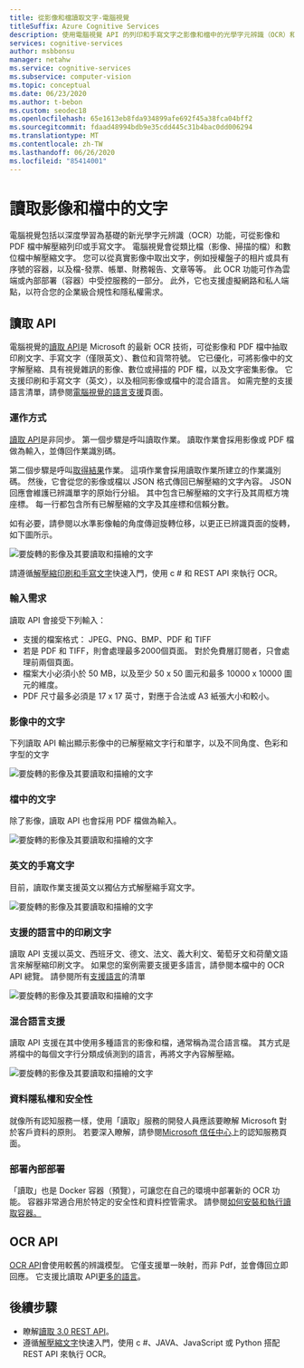 ```yaml
---
title: 從影像和檔讀取文字-電腦視覺
titleSuffix: Azure Cognitive Services
description: 使用電腦視覺 API 的列印和手寫文字之影像和檔中的光學字元辨識（OCR）和文字的相關概念。
services: cognitive-services
author: msbbonsu
manager: netahw
ms.service: cognitive-services
ms.subservice: computer-vision
ms.topic: conceptual
ms.date: 06/23/2020
ms.author: t-bebon
ms.custom: seodec18
ms.openlocfilehash: 65e1613eb8fda934899afe692f45a38fca04bff2
ms.sourcegitcommit: fdaad48994bdb9e35cdd445c31b4bac0dd006294
ms.translationtype: MT
ms.contentlocale: zh-TW
ms.lasthandoff: 06/26/2020
ms.locfileid: "85414001"
---
```

# <a name="read-text-from-images-and-documents"></a>讀取影像和檔中的文字

電腦視覺包括以深度學習為基礎的新光學字元辨識（OCR）功能，可從影像和 PDF 檔中解壓縮列印或手寫文字。 電腦視覺會從類比檔（影像、掃描的檔）和數位檔中解壓縮文字。 您可以從真實影像中取出文字，例如授權盤子的相片或具有序號的容器，以及檔-發票、帳單、財務報告、文章等等。 此 OCR 功能可作為雲端或內部部署（容器）中受控服務的一部分。 此外，它也支援虛擬網路和私人端點，以符合您的企業級合規性和隱私權需求。

## <a name="read-api"></a>讀取 API 

電腦視覺的[讀取 API](https://westcentralus.dev.cognitive.microsoft.com/docs/services/computer-vision-v3-ga/operations/5d986960601faab4bf452005)是 Microsoft 的最新 OCR 技術，可從影像和 PDF 檔中抽取印刷文字、手寫文字（僅限英文）、數位和貨幣符號。 它已優化，可將影像中的文字解壓縮、具有視覺雜訊的影像、數位或掃描的 PDF 檔，以及文字密集影像。 它支援印刷和手寫文字（英文），以及相同影像或檔中的混合語言。 如需完整的支援語言清單，請參閱[電腦視覺的語言支援](https://docs.microsoft.com/azure/cognitive-services/computer-vision/language-support#text-recognition)頁面。


### <a name="how-it-works"></a>運作方式

[讀取 API](https://westcentralus.dev.cognitive.microsoft.com/docs/services/computer-vision-v3-ga/operations/5d986960601faab4bf452005)是非同步。 第一個步驟是呼叫讀取作業。 讀取作業會採用影像或 PDF 檔做為輸入，並傳回作業識別碼。 

第二個步驟是呼叫[取得結果](https://westcentralus.dev.cognitive.microsoft.com/docs/services/computer-vision-v3-ga/operations/5d9869604be85dee480c8750)作業。 這項作業會採用讀取作業所建立的作業識別碼。 然後，它會從您的影像或檔以 JSON 格式傳回已解壓縮的文字內容。 JSON 回應會維護已辨識單字的原始行分組。 其中包含已解壓縮的文字行及其周框方塊座標。 每一行都包含所有已解壓縮的文字及其座標和信賴分數。

如有必要，請參閱以水準影像軸的角度傳迴旋轉位移，以更正已辨識頁面的旋轉，如下圖所示。

![要旋轉的影像及其要讀取和描繪的文字](./Images/vision-overview-ocr-read.png)

請遵循[解壓縮印刷和手寫文字](./QuickStarts/CSharp-hand-text.md)快速入門，使用 c # 和 REST API 來執行 OCR。

### <a name="input-requirements"></a>輸入需求

讀取 API 會接受下列輸入：
* 支援的檔案格式： JPEG、PNG、BMP、PDF 和 TIFF
* 若是 PDF 和 TIFF，則會處理最多2000個頁面。 對於免費層訂閱者，只會處理前兩個頁面。
* 檔案大小必須小於 50 MB，以及至少 50 x 50 圖元和最多 10000 x 10000 圖元的維度。
* PDF 尺寸最多必須是 17 x 17 英寸，對應于合法或 A3 紙張大小和較小。


### <a name="text-from-images"></a>影像中的文字

下列讀取 API 輸出顯示影像中的已解壓縮文字行和單字，以及不同角度、色彩和字型的文字

![要旋轉的影像及其要讀取和描繪的文字](./Images/text-from-images-example.png)

### <a name="text-from-documents"></a>檔中的文字

除了影像，讀取 API 也會採用 PDF 檔做為輸入。

![要旋轉的影像及其要讀取和描繪的文字](./Images/text-from-documents-example.png)


### <a name="handwritten-text-in-english"></a>英文的手寫文字

目前，讀取作業支援英文以獨佔方式解壓縮手寫文字。

![要旋轉的影像及其要讀取和描繪的文字](./Images/handwritten-example.png)

### <a name="printed-text-in-supported-languages"></a>支援的語言中的印刷文字

讀取 API 支援以英文、西班牙文、德文、法文、義大利文、葡萄牙文和荷蘭文語言來解壓縮印刷文字。 如果您的案例需要支援更多語言，請參閱本檔中的 OCR API 總覽。 請參閱所有[支援語言](https://docs.microsoft.com/azure/cognitive-services/computer-vision/language-support#text-recognition)的清單

![要旋轉的影像及其要讀取和描繪的文字](./Images/supported-languages-example.png)

### <a name="mixed-languages-support"></a>混合語言支援

讀取 API 支援在其中使用多種語言的影像和檔，通常稱為混合語言檔。 其方式是將檔中的每個文字行分類成偵測到的語言，再將文字內容解壓縮。

![要旋轉的影像及其要讀取和描繪的文字](./Images/mixed-language-example.png)

### <a name="data-privacy-and-security"></a>資料隱私權和安全性

就像所有認知服務一樣，使用「讀取」服務的開發人員應該要瞭解 Microsoft 對於客戶資料的原則。 若要深入瞭解，請參閱[Microsoft 信任中心](https://www.microsoft.com/en-us/trust-center/product-overview)上的認知服務頁面。

### <a name="deploy-on-premises"></a>部署內部部署

「讀取」也是 Docker 容器（預覽），可讓您在自己的環境中部署新的 OCR 功能。 容器非常適合用於特定的安全性和資料控管需求。 請參閱[如何安裝和執行讀取容器。](https://docs.microsoft.com/azure/cognitive-services/computer-vision/computer-vision-how-to-install-containers)


## <a name="ocr-api"></a>OCR API

[OCR API](https://westus.dev.cognitive.microsoft.com/docs/services/5adf991815e1060e6355ad44/operations/56f91f2e778daf14a499e1fc)會使用較舊的辨識模型。 它僅支援單一映射，而非 Pdf，並會傳回立即回應。 它支援比讀取 API[更多的語言](https://docs.microsoft.com/azure/cognitive-services/computer-vision/language-support#text-recognition)。

## <a name="next-steps"></a>後續步驟

- 瞭解[讀取 3.0 REST API](https://westcentralus.dev.cognitive.microsoft.com/docs/services/computer-vision-v3-ga/operations/5d986960601faab4bf452005)。
- 遵循[解壓縮文字](./QuickStarts/CSharp-hand-text.md)快速入門，使用 c #、JAVA、JavaScript 或 Python 搭配 REST API 來執行 OCR。
